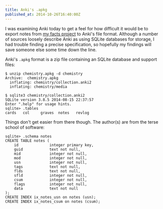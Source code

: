 ```yaml
---
title: Anki's .apkg
published_at: 2014-10-26T16:40:00Z
---
```


I was examining Anki today to get a feel for how difficult it would be to
export notes from [my facts
project](https://github.com/brandur/facts-canonical) to Anki's file format.
Although a number of sources loosely describe Anki as using SQLite databases
for storage, I had trouble finding a precise specification, so hopefully my
findings will save someone else some time down the line.

Anki's `.apkg` format is a zip file containing an SQLite database and support
files:

```
$ unzip chemistry.apkg -d chemistry
Archive:  chemistry.apkg
  inflating: chemistry/collection.anki2
  inflating: chemistry/media

$ sqlite3 chemistry/collection.anki2
SQLite version 3.8.5 2014-08-15 22:37:57
Enter ".help" for usage hints.
sqlite> .tables
cards   col     graves  notes   revlog
```

Things don't get easier from there though. The author(s) are from the terse
school of software:

```
sqlite> .schema notes
CREATE TABLE notes (
    id              integer primary key,
    guid            text not null,
    mid             integer not null,
    mod             integer not null,
    usn             integer not null,
    tags            text not null,
    flds            text not null,
    sfld            integer not null,
    csum            integer not null,
    flags           integer not null,
    data            text not null
);
CREATE INDEX ix_notes_usn on notes (usn);
CREATE INDEX ix_notes_csum on notes (csum);
```
